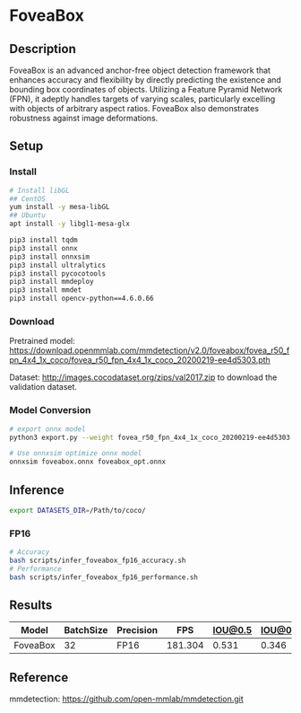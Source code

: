 # FoveaBox

## Description

FoveaBox is an advanced anchor-free object detection framework that enhances accuracy and flexibility by directly predicting the existence and bounding box coordinates of objects. Utilizing a Feature Pyramid Network (FPN), it adeptly handles targets of varying scales, particularly excelling with objects of arbitrary aspect ratios. FoveaBox also demonstrates robustness against image deformations.

## Setup

### Install

```bash
# Install libGL
## CentOS
yum install -y mesa-libGL
## Ubuntu
apt install -y libgl1-mesa-glx

pip3 install tqdm
pip3 install onnx
pip3 install onnxsim
pip3 install ultralytics
pip3 install pycocotools
pip3 install mmdeploy
pip3 install mmdet
pip3 install opencv-python==4.6.0.66
```

### Download

Pretrained model: <https://download.openmmlab.com/mmdetection/v2.0/foveabox/fovea_r50_fpn_4x4_1x_coco/fovea_r50_fpn_4x4_1x_coco_20200219-ee4d5303.pth>

Dataset: <http://images.cocodataset.org/zips/val2017.zip> to download the validation dataset.

### Model Conversion

```bash
# export onnx model
python3 export.py --weight fovea_r50_fpn_4x4_1x_coco_20200219-ee4d5303.pth --cfg fovea_r50_fpn_4xb4-1x_coco.py --output foveabox.onnx

# Use onnxsim optimize onnx model
onnxsim foveabox.onnx foveabox_opt.onnx
```

## Inference

```bash
export DATASETS_DIR=/Path/to/coco/
```

### FP16

```bash
# Accuracy
bash scripts/infer_foveabox_fp16_accuracy.sh
# Performance
bash scripts/infer_foveabox_fp16_performance.sh
```

## Results

Model    |BatchSize  |Precision |FPS       |IOU@0.5   |IOU@0.5:0.95   |
---------|-----------|----------|----------|----------|---------------|
FoveaBox |    32     |   FP16   | 181.304  |  0.531   |  0.346        |

## Reference

mmdetection: <https://github.com/open-mmlab/mmdetection.git>
